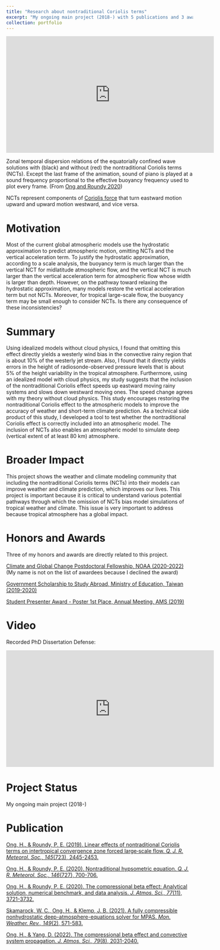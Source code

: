```yaml
---
title: "Research about nontraditional Coriolis terms"
excerpt: "My ongoing main project (2018-) with 5 publications and 3 awards<br/><img src='/images/Research1.png'>"
collection: portfolio
---
```


<iframe width="560" height="315" src="https://www.youtube.com/embed/1tqL_pgOkcs" frameborder="0" allow="accelerometer; autoplay; clipboard-write; encrypted-media; gyroscope; picture-in-picture" allowfullscreen></iframe>

Zonal temporal dispersion relations of the equatorially confined wave solutions with (black) and without (red) the nontraditional Coriolis terms (NCTs). Except the last frame of the animation, sound of piano is played at a sound frequency proportional to the effective buoyancy frequency used to plot every frame. (From [Ong and Roundy 2020](https://hingong.github.io/publication/2020-10-15-paper-title-number-4)) 

NCTs represent components of [Coriolis force](https://en.wikipedia.org/wiki/Coriolis_force#E%C3%B6tv%C3%B6s_effect) that turn eastward motion upward and upward motion westward, and vice versa.

Motivation
====

Most of the current global atmospheric models use the hydrostatic approximation to predict atmospheric motion, omitting NCTs and the vertical acceleration term. To justify the hydrostatic approximation, according to a scale analysis, the buoyancy term is much larger than the vertical NCT for midlatitude atmospheric flow, and the vertical NCT is much larger than the vertical acceleration term for atmospheric flow whose width is larger than depth. However, on the pathway toward relaxing the hydrostatic approximation, many models restore the vertical acceleration term but not NCTs. Moreover, for tropical large-scale flow, the buoyancy term may be small enough to consider NCTs. Is there any consequence of these inconsistencies?

Summary
====

Using idealized models without cloud physics, I found that omitting this effect directly yields a westerly wind bias in the convective rainy region that is about 10% of the westerly jet stream. Also, I found that it directly yields errors in the height of radiosonde-observed pressure levels that is about 5% of the height variability in the tropical atmosphere. Furthermore, using an idealized model with cloud physics, my study suggests that the inclusion of the nontraditional Coriolis effect speeds up eastward moving rainy systems and slows down westward moving ones. The speed change agrees with my theory without cloud physics. This study encourages restoring the nontraditional Coriolis effect to the atmospheric models to improve the accuracy of weather and short-term climate prediction. As a technical side product of this study, I developed a tool to test whether the nontraditional Coriolis effect is correctly included into an atmospheric model. The inclusion of NCTs also enables an atmospheric model to simulate deep (vertical extent of at least 80 km) atmosphere.

Broader Impact
====

This project shows the weather and climate modeling community that including the nontraditional Coriolis terms (NCTs) into their models can improve weather and climate prediction, which improves our lives. This project is important because it is critical to understand various potential pathways through which the omission of NCTs bias model simulations of tropical weather and climate. This issue is very important to address because tropical atmosphere has a global impact.

Honors and Awards
====

Three of my honors and awards are directly related to this project.

[Climate and Global Change Postdoctoral Fellowship, NOAA (2020-2022)](https://cpaess.ucar.edu/cgc) (My name is not on the list of awardees because I declined the award)

[Government Scholarship to Study Abroad, Ministry of Education, Taiwan (2019-2020)](https://www.scholarship.moe.gov.tw/scholarship)

[Student Presenter Award - Poster 1st Place, Annual Meeting, AMS (2019)](https://ams.confex.com/ams/2019Annual/webprogram/alphabetical.html)

Video
====

Recorded PhD Dissertation Defense:

<iframe width="560" height="315" src="https://www.youtube.com/embed/0RKC-A_xAp4" frameborder="0" allow="accelerometer; autoplay; clipboard-write; encrypted-media; gyroscope; picture-in-picture" allowfullscreen></iframe>

Project Status
====

My ongoing main project (2018-)

Publication
====

[Ong, H., & Roundy, P. E. (2019). Linear effects of nontraditional Coriolis terms on intertropical convergence zone forced large‐scale flow. <i>Q. J. R. Meteorol. Soc., 145</i>(723), 2445-2453.](https://hingong.github.io/publication/2019-05-27-paper-title-number-2)

[Ong, H., & Roundy, P. E. (2020). Nontraditional hypsometric equation. <i>Q. J. R. Meteorol. Soc., 146</i>(727), 700-706.](https://hingong.github.io/publication/2019-11-19-paper-title-number-3)

[Ong, H., & Roundy, P. E. (2020). The compressional beta effect: Analytical solution, numerical benchmark, and data analysis. <i>J. Atmos. Sci., 77</i>(11), 3721-3732.](https://hingong.github.io/publication/2020-10-15-paper-title-number-4)

[Skamarock, W. C., Ong, H., & Klemp, J. B. (2021). A fully compressible nonhydrostatic deep-atmosphere-equations solver for MPAS. <i>Mon. Weather. Rev., 149</i>(2), 571-583.](https://hingong.github.io/publication/2021-02-17-paper-title-number-6)

[Ong, H., & Yang, D. (2022). The compressional beta effect and convective system propagation. <i>J. Atmos. Sci., 79</i>(8), 2031-2040.](https://hingong.github.io/publication/2022-07-15-paper-title-number-7)
